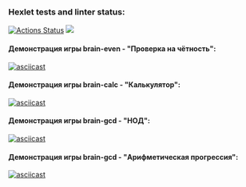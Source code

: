 ### Hexlet tests and linter status:
[![Actions Status](https://github.com/Woronokin/frontend-project-44/actions/workflows/hexlet-check.yml/badge.svg)](https://github.com/Woronokin/frontend-project-44/actions)
<a href="https://codeclimate.com/github/Woronokin/frontend-project-44/maintainability"><img src="https://api.codeclimate.com/v1/badges/e1eae32b8d08c93c2e4a/maintainability" /></a>
#### Демонстрация игры brain-even - "Проверка на чётность":
[![asciicast](https://asciinema.org/a/659665.svg)](https://asciinema.org/a/659665)
#### Демонстрация игры brain-calc - "Калькулятор":
[![asciicast](https://asciinema.org/a/a2fGzvRDpsCG45ycgqYGMD7vZ.svg)](https://asciinema.org/a/a2fGzvRDpsCG45ycgqYGMD7vZ)
#### Демонстрация игры brain-gcd - "НОД":
[![asciicast](https://asciinema.org/a/THpuofoLTpqFQMCarsrs4ddKl.svg)](https://asciinema.org/a/THpuofoLTpqFQMCarsrs4ddKl)
#### Демонстрация игры brain-gcd - "Арифметическая прогрессия":
[![asciicast](https://asciinema.org/a/xFSsVMKJRPxpoU19Hc4WlgeNb.svg)](https://asciinema.org/a/xFSsVMKJRPxpoU19Hc4WlgeNb)